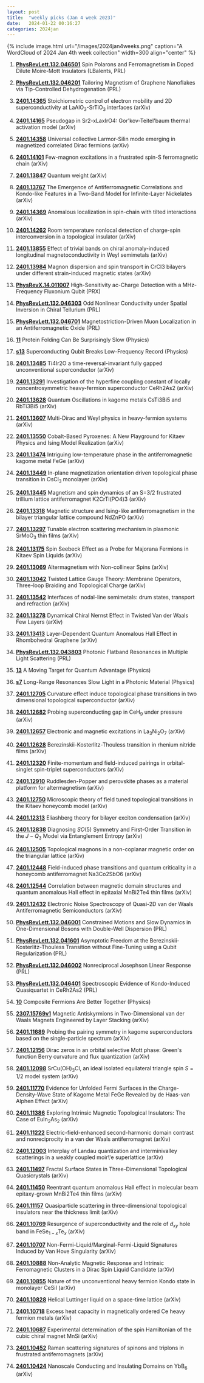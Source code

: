 ```yaml
---
layout: post
title:  "weekly picks (Jan 4 week 2023)"
date:   2024-01-22 00:16:27
categories: 2024jan
---
```



{% include image.html url="/images/2024jan4weeks.png" caption="A WordCloud of 2024 Jan 4th week collection" width=300 align="center" %}




1. **[PhysRevLett.132.046501](https://link.aps.org/doi/10.1103/PhysRevLett.132.046501)** Spin Polarons and Ferromagnetism in Doped Dilute Moire-Mott Insulators (LBalents, PRL)

1. **[PhysRevLett.132.046201](https://link.aps.org/doi/10.1103/PhysRevLett.132.046201)** Tailoring Magnetism of Graphene Nanoflakes via Tip-Controlled Dehydrogenation (PRL)



1. **[2401.14365](http://arxiv.org/abs/2401.14365)** Stoichiometric control of electron mobility and 2D superconductivity at LaAlO$_3$-SrTiO$_3$ interfaces (arXiv)

1. **[2401.14165](http://arxiv.org/abs/2401.14165)** Pseudogap in Sr2-xLaxIrO4: Gor'kov-Teitel'baum thermal activation model (arXiv)

1. **[2401.14358](http://arxiv.org/abs/2401.14358)** Universal collective Larmor-Silin mode emerging in magnetized correlated Dirac fermions (arXiv)

1. **[2401.14101](http://arxiv.org/abs/2401.14101)** Few-magnon excitations in a frustrated spin-S ferromagnetic chain (arXiv)

1. **[2401.13847](http://arxiv.org/abs/2401.13847)** Quantum weight (arXiv)

1. **[2401.13767](http://arxiv.org/abs/2401.13767)** The Emergence of Antiferromagnetic Correlations and Kondo-like Features in a Two-Band Model for Infinite-Layer Nickelates (arXiv)

1. **[2401.14369](http://arxiv.org/abs/2401.14369)** Anomalous localization in spin-chain with tilted interactions (arXiv)

1. **[2401.14262](http://arxiv.org/abs/2401.14262)** Room temperature nonlocal detection of charge-spin interconversion in a topological insulator (arXiv)

1. **[2401.13855](http://arxiv.org/abs/2401.13855)** Effect of trivial bands on chiral anomaly-induced longitudinal magnetoconductivity in Weyl semimetals (arXiv)

1. **[2401.13984](http://arxiv.org/abs/2401.13984)** Magnon dispersion and spin transport in CrCl3 bilayers under different strain-induced magnetic states (arXiv)



1. **[PhysRevX.14.011007](https://link.aps.org/doi/10.1103/PhysRevX.14.011007)** High-Sensitivity ac-Charge Detection with a MHz-Frequency Fluxonium Qubit (PRX)

1. **[PhysRevLett.132.046303](https://link.aps.org/doi/10.1103/PhysRevLett.132.046303)** Odd Nonlinear Conductivity under Spatial Inversion in Chiral Tellurium (PRL)

1. **[PhysRevLett.132.046701](https://link.aps.org/doi/10.1103/PhysRevLett.132.046701)** Magnetostriction-Driven Muon Localization in an Antiferromagnetic Oxide (PRL)

1. **[11](https://physics.aps.org/articles/v17/11)** Protein Folding Can Be Surprisingly Slow (Physics)

1. **[s13](https://physics.aps.org/articles/v17/s13)** Superconducting Qubit Breaks Low-Frequency Record (Physics)




1. **[2401.13485](http://arxiv.org/abs/2401.13485)** Ti4Ir2O a time-reversal-invariant fully gapped unconventional superconductor (arXiv)

1. **[2401.13291](http://arxiv.org/abs/2401.13291)** Investigation of the hyperfine coupling constant of locally noncentrosymmetric heavy-fermion superconductor CeRh2As2 (arXiv)

1. **[2401.13628](http://arxiv.org/abs/2401.13628)** Quantum Oscillations in kagome metals CsTi3Bi5 and RbTi3Bi5 (arXiv)

1. **[2401.13607](http://arxiv.org/abs/2401.13607)** Multi-Dirac and Weyl physics in heavy-fermion systems (arXiv)

1. **[2401.13550](http://arxiv.org/abs/2401.13550)** Cobalt-Based Pyroxenes: A New Playground for Kitaev Physics and Ising Model Realization (arXiv)

1. **[2401.13474](http://arxiv.org/abs/2401.13474)** Intriguing low-temperature phase in the antiferromagnetic kagome metal FeGe (arXiv)

1. **[2401.13449](http://arxiv.org/abs/2401.13449)** In-plane magnetization orientation driven topological phase transition in OsCl$_3$ monolayer (arXiv)

1. **[2401.13445](http://arxiv.org/abs/2401.13445)** Magnetism and spin dynamics of an S=3/2 frustrated trillium lattice antiferromagnet K2CrTi(PO4)3 (arXiv)

1. **[2401.13318](http://arxiv.org/abs/2401.13318)** Magnetic structure and Ising-like antiferromagnetism in the bilayer triangular lattice compound NdZnPO (arXiv)

1. **[2401.13297](http://arxiv.org/abs/2401.13297)** Tunable electron scattering mechanism in plasmonic SrMoO$_3$ thin films (arXiv)

1. **[2401.13175](http://arxiv.org/abs/2401.13175)** Spin Seebeck Effect as a Probe for Majorana Fermions in Kitaev Spin Liquids (arXiv)

1. **[2401.13069](http://arxiv.org/abs/2401.13069)** Altermagnetism with Non-collinear Spins (arXiv)

1. **[2401.13042](http://arxiv.org/abs/2401.13042)** Twisted Lattice Gauge Theory: Membrane Operators, Three-loop Braiding and Topological Charge (arXiv)

1. **[2401.13542](http://arxiv.org/abs/2401.13542)** Interfaces of nodal-line semimetals: drum states, transport and refraction (arXiv)

1. **[2401.13278](http://arxiv.org/abs/2401.13278)** Dynamical Chiral Nernst Effect in Twisted Van der Waals Few Layers (arXiv)

1. **[2401.13413](http://arxiv.org/abs/2401.13413)** Layer-Dependent Quantum Anomalous Hall Effect in Rhombohedral Graphene (arXiv)




1. **[PhysRevLett.132.043803](https://link.aps.org/doi/10.1103/PhysRevLett.132.043803)** Photonic Flatband Resonances in Multiple Light Scattering (PRL)

1. **[13](https://physics.aps.org/articles/v17/13)** A Moving Target for Quantum Advantage (Physics)

1. **[s7](https://physics.aps.org/articles/v17/s7)** Long-Range Resonances Slow Light in a Photonic Material (Physics)



1. **[2401.12705](http://arxiv.org/abs/2401.12705)** Curvature effect induce topological phase transitions in two dimensional topological superconductor (arXiv)

1. **[2401.12682](http://arxiv.org/abs/2401.12682)** Probing superconducting gap in CeH$_9$ under pressure (arXiv)

1. **[2401.12657](http://arxiv.org/abs/2401.12657)** Electronic and magnetic excitations in La$_3$Ni$_2$O$_7$ (arXiv)

1. **[2401.12628](http://arxiv.org/abs/2401.12628)** Berezinskii-Kosterlitz-Thouless transition in rhenium nitride films (arXiv)

1. **[2401.12320](http://arxiv.org/abs/2401.12320)** Finite-momentum and field-induced pairings in orbital-singlet spin-triplet superconductors (arXiv)

1. **[2401.12910](http://arxiv.org/abs/2401.12910)** Ruddlesden-Popper and perovskite phases as a material platform for altermagnetism (arXiv)

1. **[2401.12750](http://arxiv.org/abs/2401.12750)** Microscopic theory of field tuned topological transitions in the Kitaev honeycomb model (arXiv)

1. **[2401.12313](http://arxiv.org/abs/2401.12313)** Eliashberg theory for bilayer exciton condensation (arXiv)

1. **[2401.12838](http://arxiv.org/abs/2401.12838)** Diagnosing $SO(5)$ Symmetry and First-Order Transition in the $J-Q_3$ Model via Entanglement Entropy (arXiv)

1. **[2401.12505](http://arxiv.org/abs/2401.12505)** Topological magnons in a non-coplanar magnetic order on the triangular lattice (arXiv)

1. **[2401.12448](http://arxiv.org/abs/2401.12448)** Field-induced phase transitions and quantum criticality in a honeycomb antiferromagnet Na3Co2SbO6 (arXiv)

1. **[2401.12544](http://arxiv.org/abs/2401.12544)** Correlation between magnetic domain structures and quantum anomalous Hall effect in epitaxial MnBi2Te4 thin films (arXiv)

1. **[2401.12432](http://arxiv.org/abs/2401.12432)** Electronic Noise Spectroscopy of Quasi-2D van der Waals Antiferromagnetic Semiconductors (arXiv)








1. **[PhysRevLett.132.046001](https://link.aps.org/doi/10.1103/PhysRevLett.132.046001)** Constrained Motions and Slow Dynamics in One-Dimensional Bosons with Double-Well Dispersion (PRL)

1. **[PhysRevLett.132.041601](https://link.aps.org/doi/10.1103/PhysRevLett.132.041601)** Asymptotic Freedom at the Berezinskii-Kosterlitz-Thouless Transition without Fine-Tuning using a Qubit Regularization (PRL)

1. **[PhysRevLett.132.046002](https://link.aps.org/doi/10.1103/PhysRevLett.132.046002)** Nonreciprocal Josephson Linear Response (PRL)

1. **[PhysRevLett.132.046401](https://link.aps.org/doi/10.1103/PhysRevLett.132.046401)** Spectroscopic Evidence of Kondo-Induced Quasiquartet in CeRh2As2 (PRL)

1. **[10](https://physics.aps.org/articles/v17/10)** Composite Fermions Are Better Together (Physics)



1. **[2307.15769v1](https://arxiv.org/abs/2307.15769v1)** Magnetic Antiskyrmions in Two-Dimensional van der Waals Magnets Engineered by Layer Stacking (arXiv)


1. **[2401.11689](http://arxiv.org/abs/2401.11689)** Probing the pairing symmetry in kagome superconductors based on the single-particle spectrum (arXiv)

1. **[2401.12156](http://arxiv.org/abs/2401.12156)** Dirac zeros in an orbital selective Mott phase: Green's function Berry curvature and flux quantization (arXiv)

1. **[2401.12098](http://arxiv.org/abs/2401.12098)** SrCu(OH)$_3$Cl, an ideal isolated equilateral triangle spin $S$ = 1/2 model system (arXiv)

1. **[2401.11770](http://arxiv.org/abs/2401.11770)** Evidence for Unfolded Fermi Surfaces in the Charge-Density-Wave State of Kagome Metal FeGe Revealed by de Haas-van Alphen Effect (arXiv)

1. **[2401.11386](http://arxiv.org/abs/2401.11386)** Exploring Intrinsic Magnetic Topological Insulators: The Case of EuIn$_2$As$_2$ (arXiv)

1. **[2401.11222](http://arxiv.org/abs/2401.11222)** Electric-field-enhanced second-harmonic domain contrast and nonreciprocity in a van der Waals antiferromagnet (arXiv)

1. **[2401.12003](http://arxiv.org/abs/2401.12003)** Interplay of Landau quantization and interminivalley scatterings in a weakly coupled moir\\'e superlattice (arXiv)

1. **[2401.11497](http://arxiv.org/abs/2401.11497)** Fractal Surface States in Three-Dimensional Topological Quasicrystals (arXiv)

1. **[2401.11450](http://arxiv.org/abs/2401.11450)** Reentrant quantum anomalous Hall effect in molecular beam epitaxy-grown MnBi2Te4 thin films (arXiv)

1. **[2401.11157](http://arxiv.org/abs/2401.11157)** Quasiparticle scattering in three-dimensional topological insulators near the thickness limit (arXiv)




1. **[2401.10769](http://arxiv.org/abs/2401.10769)** Resurgence of superconductivity and the role of $d_{xy}$ hole band in FeSe$_{1-x}$Te$_x$ (arXiv)

1. **[2401.10707](http://arxiv.org/abs/2401.10707)** Non-Fermi-Liquid/Marginal-Fermi-Liquid Signatures Induced by Van Hove Singularity (arXiv)

1. **[2401.10888](http://arxiv.org/abs/2401.10888)** Non-Analytic Magnetic Response and Intrinsic Ferromagnetic Clusters in a Dirac Spin Liquid Candidate (arXiv)

1. **[2401.10855](http://arxiv.org/abs/2401.10855)** Nature of the unconventional heavy fermion Kondo state in monolayer CeSiI (arXiv)

1. **[2401.10828](http://arxiv.org/abs/2401.10828)** Helical Luttinger liquid on a space-time lattice (arXiv)

1. **[2401.10718](http://arxiv.org/abs/2401.10718)** Excess heat capacity in magnetically ordered Ce heavy fermion metals (arXiv)

1. **[2401.10687](http://arxiv.org/abs/2401.10687)** Experimental determination of the spin Hamiltonian of the cubic chiral magnet MnSi (arXiv)

1. **[2401.10452](http://arxiv.org/abs/2401.10452)** Raman scattering signatures of spinons and triplons in frustrated antiferromagnets (arXiv)

1. **[2401.10424](http://arxiv.org/abs/2401.10424)** Nanoscale Conducting and Insulating Domains on YbB$_6$ (arXiv)
